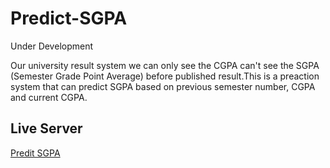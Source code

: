 # Predict-SGPA

Under Development

Our university result system we can only see the CGPA can't see the SGPA (Semester Grade Point Average) before published result.This is a preaction system that can predict SGPA based on previous semester number, CGPA and current CGPA.


## Live Server
[Predit SGPA](https://choosealicense.com/licenses/mit/)